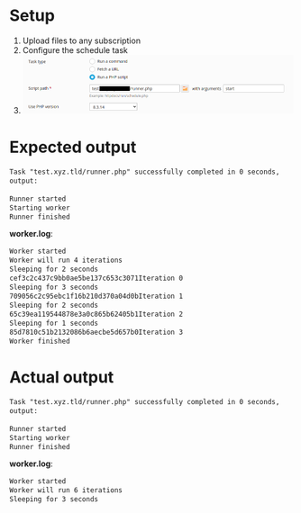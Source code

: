 
# Setup

1. Upload files to any subscription
2. Configure the schedule task
3. ![schedule-task-config.png](img/schedule-task-config.png)

# Expected output

```
Task "test.xyz.tld/runner.php" successfully completed in 0 seconds, output:

Runner started
Starting worker
Runner finished
```

**worker.log**:
```
Worker started
Worker will run 4 iterations
Sleeping for 2 seconds
cef3c2c437c9bb0ae5be137c653c3071Iteration 0
Sleeping for 3 seconds
709056c2c95ebc1f16b210d370a04d0bIteration 1
Sleeping for 2 seconds
65c39ea119544878e3a0c865b62405b1Iteration 2
Sleeping for 1 seconds
85d7810c51b2132086b6aecbe5d657b0Iteration 3
Worker finished

```

# Actual output

```
Task "test.xyz.tld/runner.php" successfully completed in 0 seconds, output:

Runner started
Starting worker
Runner finished
```

**worker.log**:
```
Worker started
Worker will run 6 iterations
Sleeping for 3 seconds

```
